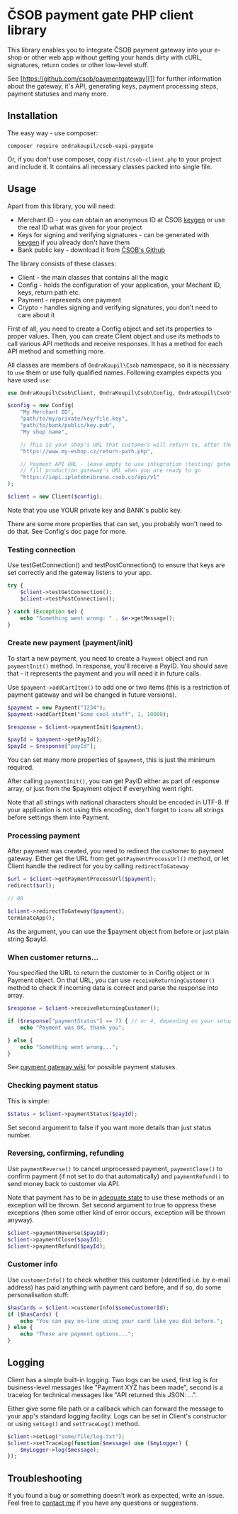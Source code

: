 # ČSOB payment gate PHP client library

This library enables you to integrate ČSOB payment gateway into your e-shop or other web app without getting your hands dirty with cURL, signatures, return codes or other low-level stuff.

See [https://github.com/csob/paymentgateway][1] for further information about the gateway, it's API, generating keys, payment processing steps, payment statuses and many more.

## Installation

The easy way - use composer:

`composer require ondrakoupil/csob-eapi-paygate`

Or, if you don't use composer, copy `dist/csob-client.php` to your project and include it. It contains all necessary classes packed into single file.


## Usage

Apart from this library, you will need:

- Merchant ID - you can obtain an anonymous ID at ČSOB [keygen][2] or use the real ID what was given for your project
- Keys for signing and verifying signatures - can be generated with [keygen][2] if you already don't have them
- Bank public key - download it from [ČSOB's Github][3]

The library consists of these classes:

- Client - the main classes that contains all the magic
- Config - holds the configuration of your application, your Mechant ID, keys, return path etc.
- Payment - represents one payment
- Crypto - handles signing and verifying signatures, you don't need to care about it

First of all, you need to create a Config object and set its properties to proper values. 
Then, you can create Client object and use its methods to call various API methods and receive
responses. It has a method for each API method and something more.

All classes are members of `OndraKoupil\Csob` namespace, so it is necessary to `use` them
or use fully qualified names. Following examples expects you have used `use`:

```php
use OndraKoupil\Csob\Client, OndraKoupil\Csob\Config, OndraKoupil\Csob\Payment;
``` 

```php
$config = new Config(
	"My Merchant ID",
	"path/to/my/private/key/file.key",
	"path/to/bank/public/key.pub",
	"My shop name",

	// This is your shop's URL that customers will return to, after they have paid
	"https://www.my-eshop.cz/return-path.php",

	// Payment API URL - leave empty to use integration (testing) gateway,
	// fill production gateway's URL when you are ready to go 
	"https://iapi.iplatebnibrana.csob.cz/api/v1"
);

$client = new Client($config);
```

Note that you use YOUR private key and BANK's public key.

There are some more properties that can set, you probably won't need to do that.
See Config's doc page for more.


### Testing connection
Use testGetConnection() and testPostConnection() to ensure that keys are set correctly and
the gateway listens to your app. 

```php
try {
	$client->testGetConnection();
	$client->testPostConnection();

} catch (Exception $e) {
	echo "Something went wrong: " . $e->getMessage();
}
```


### Create new payment (payment/init)

To start a new payment, you need to create a `Payment` object and run `paymentInit()` method.
In response, you'll receive a PayID. You should save that - it represents the payment
and you will need it in future calls.

Use `$payment->addCartItem()` to add one or two items (this is a restriction of payment gateway
and will be changed in future versions).

```php
$payment = new Payment("1234"); 
$payment->addCartItem("Some cool stuff", 1, 10000);

$response = $client->paymentInit($payment);

$payId = $payment->getPayId();
$payId = $response["payId"];
```

You can set many more properties of `$payment`, this is just the minimum required.

After calling `paymentInit()`, you can get PayID either as part of response array, or just
from the $payment object if everyrhing went right.

Note that all strings with national characters should be encoded in UTF-8. If your application is
not using this encoding, don't forget to `iconv` all strings before settings them into Payment.


### Processing payment

After payment was created, you need to redirect the customer to payment gateway.
Either get the URL from get `getPaymentProcessUrl()` method, or let Client handle the redirect
for you by calling `redirectToGateway`

```php
$url = $client->getPaymentProcessUrl($payment);
redirect($url);

// OR

$client->redirectToGateway($payment);
terminateApp();
```

As the argument, you can use the $payment object from before or just plain string $payId.


### When customer returns...

You specified the URL to return the customer to in Config object or in Payment object. On that URL, 
you can use `receiveReturningCustomer()` method to check if incoming data is correct and parse
the response into array.

```php
$response = $client->receiveReturningCustomer();

if ($response["paymentStatus"] == 7) { // or 4, depending on your setup
	echo "Payment was OK, thank you";

} else {
	echo "Something went wrong...";
}
```

See [payment gateway wiki][4] for possible payment statuses.

### Checking payment status

This is simple:

```php
$status = $client->paymentStatus($payId);
```

Set second argument to false if you want more details than just status number.


### Reversing, confirming, refunding

Use `paymentReverse()` to cancel unprocessed payment, `paymentClose()` to confirm payment 
(if not set to do that automatically) and `paymentRefund()` to send money back to customer
via API. 

Note that payment has to be in [adequate state][4] to use these methods or an exception
will be thrown. Set second argument to true to oppress these exceptions (then some other
kind of error occurs, exception will be thrown anyway).

```php
$client->paymentReverse($payId);
$client->paymentClose($payId);
$client->paymentRefund($payId);
```

### Customer info

Use `customerInfo()` to check whether this customer (identified i.e. by e-mail address) 
has paid anything with payment card before, and if so, do some personalisation stuff:

```php
$hasCards = $client->customerInfo($someCustomerId);
if ($hasCards) {
	echo "You can pay on-line using your card like you did before.";
} else {
	echo "These are payment options...";
}
```


## Logging

Client has a simple built-in logging. Two logs can be used, first log is for business-level
messages like "Payment XYZ has been made", second is a tracelog for technical 
messages like "API returned this JSON: ...".

Either give some file path or a callback which can forward the message to your 
app's standard logging facility. Logs can be set in Client's constructor or using 
`setLog()` and `setTraceLog()` method.

```php
$client->setLog("some/file/log.txt");
$client->setTraceLog(function($message) use ($myLogger) {
	$myLogger->log($message);
});
```


## Troubleshooting
If you found a bug or something doesn't work as expected, write an issue.
Feel free to [contact me][5] if you have any questions or suggestions.



[1]: https://github.com/csob/paymentgateway
[2]: https://iplatebnibrana.csob.cz/keygen/
[3]: https://github.com/csob/paymentgateway/tree/master/eshop-integration/keys
[4]: https://github.com/csob/paymentgateway/wiki/eAPI-v1-CZ#user-content-%C5%BDivotn%C3%AD-cyklus-transakce-
[5]: https://github.com/ondrakoupil